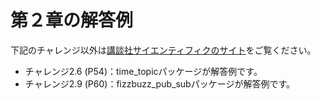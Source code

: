 # 第２章の解答例  
下記のチャレンジ以外は[講談社サイエンティフィクのサイト](https://www.kspub.co.jp/download/9784065386163-1.pdf)をご覧ください。
- チャレンジ2.6 (P54)：time_topicパッケージが解答例です。
- チャレンジ2.9 (P60)：fizzbuzz_pub_subパッケージが解答例です。
